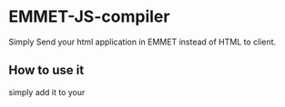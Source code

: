 # EMMET-JS-compiler
Simply Send your html application in EMMET instead of HTML to client. 

## How to use it
simply add it to your <script src="path/to/emmet.js">
and you can use it in 2 ways:

### Append directly
You can create HTML elements and append them directly to document body or another existing DOM Element:
  
EMMET.apped (DOMElement, `div.class#id[Style="color:red"]+p{Hello this is the new era of EMMET}`);
or
  
### Create Html using parser
  
  
let html = EMMET.parse( `div.class#id[Style="color:red"]+p{Hello this is the new era of EMMET}`);

